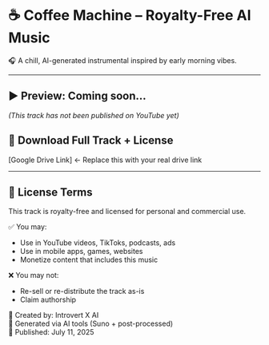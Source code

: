 # ☕ Coffee Machine – Royalty-Free AI Music

🎧 A chill, AI-generated instrumental inspired by early morning vibes.

---

## ▶ Preview: Coming soon...  
*(This track has not been published on YouTube yet)*

## 📂 Download Full Track + License
[Google Drive Link] ← Replace this with your real drive link

---

## 📜 License Terms
This track is royalty-free and licensed for personal and commercial use.

✅ You may:
- Use in YouTube videos, TikToks, podcasts, ads
- Use in mobile apps, games, websites
- Monetize content that includes this music

❌ You may not:
- Re-sell or re-distribute the track as-is
- Claim authorship

👤 Created by: Introvert X AI  
🧠 Generated via AI tools (Suno + post-processed)  
📅 Published: July 11, 2025

